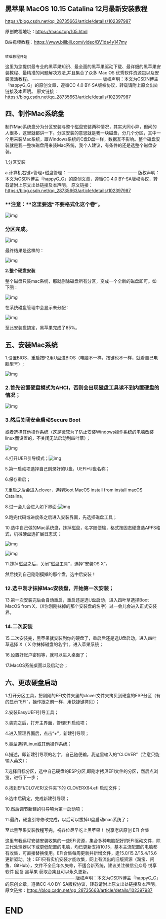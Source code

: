 

##  黑苹果 MacOS 10.15 Catalina 12月最新安装教程

https://blog.csdn.net/qq_28735663/article/details/102397987

原创教程地址：https://macx.top/105.html

B站视频教程：https://www.bilibili.com/video/BV1da4y147my

                                                                             转载教程开始

这里为您提供最专业的黑苹果知识、最全面的黑苹果驱动下载、最详细的黑苹果安装教程、最精准的问题解决方法,并且集合了众多 Mac OS 优秀软件资源包以及安装激活教程。
————————————————
版权声明：本文为CSDN博主「happyG_G」的原创文章，遵循CC 4.0 BY-SA版权协议，转载请附上原文出处链接及本声明。
原文链接：https://blog.csdn.net/qq_28735663/article/details/102397987

## 四、制作Mac系统盘

制作Mac系统盘分为分区安装与整个磁盘安装两种情况，其实大同小异，但问的人很多，这里就都讲一下。分区安装的意思就是我一块磁盘，分几个分区，其中一个用来装Mac系统，跟Windows系统的C盘D盘一样，数据互不影响。整个磁盘安装就是我一整块磁盘用来装Mac系统，我个人建议，有条件的还是选整个磁盘安装。

1.分区安装

a.计算机右键>管理>磁盘管理：
————————————————
版权声明：本文为CSDN博主「happyG_G」的原创文章，遵循CC 4.0 BY-SA版权协议，转载请附上原文出处链接及本声明。
原文链接：https://blog.csdn.net/qq_28735663/article/details/102397987

### **注意：**这里要选“不要格式化这个卷”。

![img](Catalina%201912.assets/20191009092310986.png)

### 分区完成。

![img](Catalina%201912.assets/20191009092339899.png)

最终结果是这样的：

![img](Catalina%201912.assets/2019100909235739.png)

**2.整个硬盘安装**

整个磁盘只装mac系统，那就删除磁盘所有分区，变成一个全新的磁盘即可。如下图：

![img](Catalina%201912.assets/20191009092430647.png)

在系统磁盘管理中会显示未分配：

![img](Catalina%201912.assets/20191009092504963.png)

至此安装盘搞定，黑苹果完成了85%。



## 五、安装Mac系统

1.设置BIOS，重启按F2用U盘进BIOS（电脑不一样，按键也不一样，就看自己电脑型号）;

![img](Catalina%201912.assets/20191009092551676-1594787528600.png)

### 2.首先设置硬盘模式为AHCI，否则会出现磁盘工具读不到内置硬盘的情况；

![img](Catalina%201912.assets/20191009092659637.png)

### 3.然后关闭安全启动Secure Boot

或者选择其他操作系统（这是微软为了防止安装Windows操作系统的电脑改装linux而设置的，不关闭无法启动到四叶草）；

![img](Catalina%201912.assets/20191009092745728.png)

4.打开UEFI引导模式；![img](Catalina%201912.assets/20191009092842984.png)

5.第一启动项选择自己刻录好的U盘，UEFI+U盘名称；

6.保存重启；

7.重启之后会进入clover，选择Boot MacOS install from install macOS Catalina，

8.过一会儿会进入如下界面;![img](Catalina%201912.assets/20191009093149363.png)

9.跑完代码或进度条之后进入安装界面，先选择磁盘工具；

10.选中自己做的Mac系统盘，抹掉磁盘，名字随便输，格式按固态硬盘选APFS格式，机械硬盘选扩展日志式；



![img](Catalina%201912.assets/20191009100159187.png)

![img](Catalina%201912.assets/20191009100251390.png)

11.抹掉磁盘之后，关闭“磁盘工具”，选择“安装OS X”。

然后找到自己刚刚摸掉的那个盘，选中后安装！

### 12.选中刚才抹掉Mac安装盘，开始第一次安装；

13.第一次安装完后会自动重启，重启还是选U盘启动，进入四叶草选择Boot MacOS from X，（X你刚刚抹掉的那个安装盘的名字）过一会儿会进入正式安装界。

### 14.二次安装

15.二次安装完，黑苹果就安装到你的硬盘了，重启后还是选U盘启动，进入四叶草选择 X（ X 你抹掉磁盘的名字），进入苹果系统；

16.设置好账户密码等，就可以进入桌面了；

17.MacOS系统桌面以及启动台；

## 六、更改硬盘启动

1.打开分区工具，把刚刚的EFI文件夹里的clover文件夹拷贝到硬盘的ESP分区（有的显示“EFI”，操作跟之前一样，用快捷键拷贝）；

2.安装EasyUEFI引导工具；

3.装完之后，打开主界面，管理EFI启动项；

4.进入管理界面后，点击“+”，新建引导项；

5.类型选择Linux或其他操作系统；

6.描述，即新建引导项的名字，自己随便输，我这里输入的“CLOVER”（注意只能输入英文）；

7.选择目标分区，选中自己硬盘的ESP分区,即刚才拷贝EFI文件的分区，然后点浏览，进行下一步；

8.找到EFI/CLOVER/文件夹下的 CLOVERX64.efi 启动文件；

9.选中后确定，完成新建引导项；

10.然后调节新建的引导项为第一启动项；

11.最终，硬盘引导修改完成，以后可以拔掉U盘启动mac系统了；

至此黑苹果安装教程写完，祝各位尽早吃上黑苹果！ 
 悦享老店原创 EFI 合集

这里有我远程安装安装收集的一些EFI资源，集合多种电脑配好的EFI驱动文件，除三代处理器以下或更低配置的电脑，均已更新支持10.15，基本主流配置的电脑都有收集，可直接替换使用。EFI合集每周更新并新增文件，逢15.0/15.2/15.4/15.6更新驱动。注：EFI只有实机安装才能收集，网上有流出的旧版资源（淘宝、闲鱼、GitHub），文件不全且年久失修，不适合新系统，建议关注微信公众号 悦享软件 回复 黑苹果 获取合集且可以永久更新。
————————————————
版权声明：本文为CSDN博主「happyG_G」的原创文章，遵循CC 4.0 BY-SA版权协议，转载请附上原文出处链接及本声明。
原文链接：https://blog.csdn.net/qq_28735663/article/details/102397987



# END